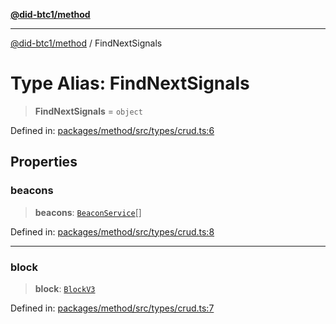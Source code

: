 [**@did-btc1/method**](../README.md)

***

[@did-btc1/method](../globals.md) / FindNextSignals

# Type Alias: FindNextSignals

> **FindNextSignals** = `object`

Defined in: [packages/method/src/types/crud.ts:6](https://github.com/dcdpr/did-btc1-js/blob/4ab6f9915d95beed9bc633644c9db1539395f512/packages/method/src/types/crud.ts#L6)

## Properties

### beacons

> **beacons**: [`BeaconService`](../interfaces/BeaconService.md)[]

Defined in: [packages/method/src/types/crud.ts:8](https://github.com/dcdpr/did-btc1-js/blob/4ab6f9915d95beed9bc633644c9db1539395f512/packages/method/src/types/crud.ts#L8)

***

### block

> **block**: [`BlockV3`](../interfaces/BlockV3.md)

Defined in: [packages/method/src/types/crud.ts:7](https://github.com/dcdpr/did-btc1-js/blob/4ab6f9915d95beed9bc633644c9db1539395f512/packages/method/src/types/crud.ts#L7)
